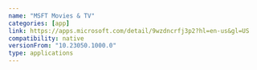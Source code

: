 ```yaml
---
name: "MSFT Movies & TV"
categories: [app]
link: https://apps.microsoft.com/detail/9wzdncrfj3p2?hl=en-us&gl=US
compatibility: native
versionFrom: "10.23050.1000.0"
type: applications
---
```



